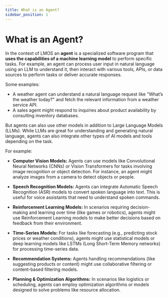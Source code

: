```yaml
---
title: What is an Agent?
sidebar_position: 1
---
```


# What is an Agent?

In the context of LMOS an **agent** is a specialized software program that **uses the capabilities of a machine learning model** to perform specific tasks. For example, an agent can process user input in natural language using an LLM to understand it, then interact with various tools, APIs, or data sources to perform tasks or deliver accurate responses.

Some examples:

* A weather agent can understand a natural language request like "What’s the weather today?" and fetch the relevant information from a weather service API.
* A sales agent might respond to inquiries about product availability by consulting inventory databases.


But agents can also use other models in addition to Large Language Models (LLMs). While LLMs are great for understanding and generating natural language, agents can also integrate other types of AI models and tools depending on the task. 

For example:

* **Computer Vision Models:** Agents can use models like Convolutional Neural Networks (CNNs) or Vision Transformers for tasks involving image recognition or object detection. For instance, an agent might analyze images from a camera to detect objects or people.

* **Speech Recognition Models:** Agents can integrate Automatic Speech Recognition (ASR) models to convert spoken language into text. This is useful for voice assistants that need to understand spoken commands.

* **Reinforcement Learning Models:** In scenarios requiring decision-making and learning over time (like games or robotics), agents might use Reinforcement Learning models to make better decisions based on feedback from their environment.

* **Time-Series Models:** For tasks like forecasting (e.g., predicting stock prices or weather conditions), agents might use statistical models or deep learning models like LSTMs (Long Short-Term Memory networks) for processing time-series data.

* **Recommendation Systems:** Agents handling recommendations (like suggesting products or content) might use collaborative filtering or content-based filtering models.

* **Planning & Optimization Algorithms:** In scenarios like logistics or scheduling, agents can employ optimization algorithms or models designed to solve problems like resource allocation.
